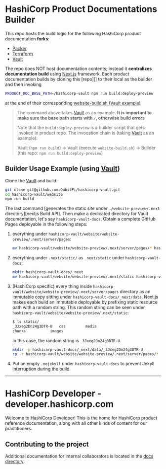 HashiCorp Product Documentations Builder
========================================

This repo hosts the build logic for the following HashiCorp product documentation **forks**:

- [Packer][product Packer fork]
- [Terraform][product Terraform fork]
- [Vault][product Vault fork]

The repo does NOT host documentation contents; instead it **centralizes documentation build** using [Next.js][Next.js] 
framework. Each product documentation builds by cloning this [repo][] to their local as the builder and then invoking

```bash
PRODUCT_DOC_BASE_PATH=/hashicorp-vault npm run build:deploy-preview
```

at the end of their corresponding [website-build.sh (Vault example)][vault website-build.sh]

> The command above takes [Vault][product Vault fork] as an example. **It is important to make sure the base path starts 
> with `/`, otherwise build errors**
> 
> Note that the `build:deploy-preview` is a builder script that gets invoked in product repo. The invocation chain is 
> (taking [Vault][product Vault fork] as an example):
> 
>
> Vault (`npm run build`) -> Vault (execute `website-build.sh`) -> Builder (this repo: `npm run build:deploy-preview`)

Builder Usage Example (using [Vault][product Vault fork])
---------------------------------------------------------

Clone the [Vault][product Vault fork] and build:

```bash
git clone git@github.com:QubitPi/hashicorp-vault.git
cd hashicorp-vault/website
npm run build
```

The last command [generates the static site under `./website-preview/.next` directory][nextjs Build API]. Then make a 
dedicated directory for Vault documentation, let's say `hashicorp-vault-docs`. Obtain a complete GitHub Pages deployable
in the following steps:

1. everything under `hashicorp-vault/website/website-preview/.next/server/pages`:

   ```bash
   mv hashicorp-vault/website/website-preview/.next/server/pages/* hashicorp-vault-docs
   ```

2. everything under `.next/static/` as `_next/static` under `hashicorp-vault-docs`:

   ```bash
   mkdir hashicorp-vault-docs/_next
   mv hashicorp-vault/website/website-preview/.next/static hashicorp-vault-docs/_next/static
   ```

3. (HashiCorp specific) every thing inside `hashicorp-vault/website/website-preview/.next/server/pages` directory as an
   immutable copy sitting under `hashicorp-vault-docs/_next/data`. Next.js makes each build an immutable deployable by
   prefixing static resource path with a random string. This random string can be seen under
   `hashicorp-vault/website/website-preview/.next/static`:

   ```bash
   $ ls static/
   _3Jxeg2Dn24g3DTR-U	css			media
   chunks			images
   ```

   In this case, the random string is `_3Jxeg2Dn24g3DTR-U`.

   ```bash
   mkdir -p hashicorp-vault-docs/_next/data/_3Jxeg2Dn24g3DTR-U
   cp -r hashicorp-vault/website/website-preview/.next/server/pages/* hashicorp-vault-docs/_next/data/_3Jxeg2Dn24g3DTR-U
   ```

4. Put an empty `.nojekyll` under `hashicorp-vault-docs` to prevent Jekyll interruption during the build

[product Packer fork]: https://github.com/QubitPi/hashicorp-packer
[product Terraform fork]: https://github.com/QubitPi/hashicorp-terraform
[product Vault fork]: https://github.com/QubitPi/hashicorp-vault

[Next.js]: https://nextjs.org/

[Vault Doc]: https://qubitpi.github.io/hashicorp-vault/vault
[vault website-build.sh]: https://github.com/QubitPi/hashicorp-vault/blob/master/website/scripts/website-build.sh

---

# HashiCorp Developer - developer.hashicorp.com

Welcome to HashiCorp Developer! This is the home for HashiCorp product reference documentation, along with all other kinds of content for our practitioners.

## Contributing to the project

Additional documentation for internal collaborators is located in the [docs directory](./docs/README.md).
